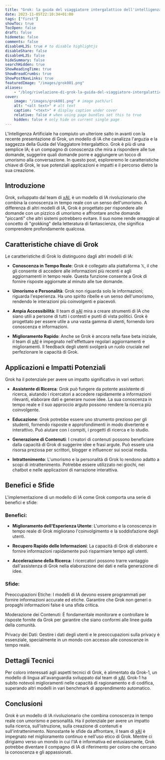 ```yaml
---
title: "Grok: la guida del viaggiatore intergalattico dell'intelligenza artificiale"
date: 2023-11-05T22:10:34+01:00
tags: ["first"]
showToc: true
TocOpen: false
draft: false
hidemeta: false
comments: false
disableHLJS: true # to disable highlightjs
disableShare: false
disableHLJS: false
hideSummary: false
searchHidden: true
ShowReadingTime: true
ShowBreadCrumbs: true
ShowPostNavLinks: true
featuredImage: "/images/grok001.png"
aliases: 
    - "/blog/rivelazione-di-grok-la-guida-del-viaggiatore-intergalattico-dellintelligenza-artificiale/"
cover:
    image: "/images/grok001.png" # image path/url
    alt: "<alt text>" # alt text
    caption: "<text>" # display caption under cover
    relative: false # when using page bundles set this to true
    hidden: false # only hide on current single page
---
```

L'Intelligenza Artificiale ha compiuto un ulteriore salto in avanti con la recente presentazione di Grok, un modello di IA che canalizza l'arguzia e la saggezza della Guida del Viaggiatore Intergalattico. Grok è più di una semplice IA; è un compagno di conoscenza che mira a rispondere alle tue domande, suggerire quali domande porre e aggiungere un tocco di umorismo alla conversazione. In questo post, esploreremo le caratteristiche chiave di Grok, le sue potenziali applicazioni e impatti e il percorso dietro la sua creazione.

## Introduzione

Grok, sviluppato dal team di [xAI](https://x.ai), è un modello di IA rivoluzionario che combina la conoscenza in tempo reale con un senso dell'umorismo. A differenza di altri modelli di IA, Grok è progettato per rispondere alle domande con un pizzico di umorismo e affrontare anche domande "piccanti" che altri sistemi potrebbero evitare. Il suo nome rende omaggio al concetto di "grokking" della letteratura di fantascienza, che significa comprendere profondamente qualcosa.

## Caratteristiche chiave di Grok

Le caratteristiche di Grok lo distinguono dagli altri modelli di IA:

- **Conoscenza in Tempo Reale**: Grok è collegato alla piattaforma 𝕏, il che gli consente di accedere alle informazioni più recenti e agli aggiornamenti in tempo reale. Questa funzione consente a Grok di fornire risposte aggiornate al minuto alle tue domande.

- **Umorismo e Personalità**: Grok non riguarda solo le informazioni; riguarda l'esperienza. Ha uno spirito ribelle e un senso dell'umorismo, rendendo le interazioni più coinvolgenti e piacevoli.

- **Ampia Accessibilità**: Il team di [xAI](https://x.ai) mira a creare strumenti di IA che siano utili a persone di tutti i contesti e punti di vista politici. Grok è progettato per essere utile a una vasta gamma di utenti, fornendo loro conoscenza e informazioni.

- **Miglioramento Rapido**: Anche se Grok è ancora nella fase beta iniziale, il team di [xAI](https://x.ai) è impegnato nell'effettuare regolari aggiornamenti e miglioramenti. Il feedback degli utenti svolgerà un ruolo cruciale nel perfezionare le capacità di Grok.

## Applicazioni e Impatti Potenziali

Grok ha il potenziale per avere un impatto significativo in vari settori:

- **Assistente di Ricerca**: Grok può fungere da potente assistente di ricerca, aiutando i ricercatori a accedere rapidamente a informazioni rilevanti, elaborare dati e generare nuove idee. La sua conoscenza in tempo reale e il suo approccio arguto possono rendere la ricerca più coinvolgente.

- **Educazione**: Grok potrebbe essere uno strumento prezioso per gli studenti, fornendo risposte e approfondimenti in modo divertente e interattivo. Può aiutare con i compiti, i progetti di ricerca e lo studio.

- **Generazione di Contenuti**: I creatori di contenuti possono beneficiare dalla capacità di Grok di suggerire idee e frasi argute. Può essere una risorsa preziosa per scrittori, blogger e influencer sui social media.

- **Intrattenimento**: L'umorismo e la personalità di Grok lo rendono adatto a scopi di intrattenimento. Potrebbe essere utilizzato nei giochi, nei chatbot e nelle applicazioni di narrazione interattiva.

## Benefici e Sfide

L'implementazione di un modello di IA come Grok comporta una serie di benefici e sfide:

### Benefici:

- **Miglioramento dell'Esperienza Utente**: L'umorismo e la conoscenza in tempo reale di Grok migliorano l'coinvolgimento e la soddisfazione degli utenti.

- **Recupero Rapido delle Informazioni**: La capacità di Grok di elaborare e fornire informazioni rapidamente può risparmiare tempo agli utenti.

- **Accelerazione della Ricerca**: I ricercatori possono trarre vantaggio dall'assistenza di Grok nella elaborazione dei dati e nella generazione di idee.

### Sfide:

Preoccupazioni Etiche: I modelli di IA devono essere programmati per fornire informazioni accurate ed etiche. Garantire che Grok non generi o propaghi informazioni false è una sfida critica.

Moderazione dei Contenuti: È fondamentale monitorare e controllare le risposte fornite da Grok per garantire che siano conformi alle linee guida della comunità.

Privacy dei Dati: Gestire i dati degli utenti e le preoccupazioni sulla privacy è essenziale, specialmente in un mondo con accesso alle conoscenze in tempo reale.

## Dettagli Tecnici

Per coloro interessati agli aspetti tecnici di Grok, è alimentato da Grok-1, un modello di lingua all'avanguardia sviluppato dal team di [xAI](https://x.ai). Grok-1 ha subito notevoli miglioramenti nelle capacità di ragionamento e di codifica, superando altri modelli in vari benchmark di apprendimento automatico.

## Conclusioni

Grok è un modello di IA rivoluzionario che combina conoscenza in tempo reale con umorismo e personalità. Ha il potenziale per avere un impatto sulla ricerca, sull'istruzione, sulla creazione di contenuti e sull'intrattenimento. Nonostante le sfide da affrontare, il team di [xAI](https://x.ai) è impegnato nel miglioramento continuo e nell'uso etico di Grok. Mentre ci dirigiamo verso un mondo in cui l'IA è informativa ed entusiasmante, Grok potrebbe diventare il compagno di IA di riferimento per coloro che cercano la conoscenza e gli appassionati.